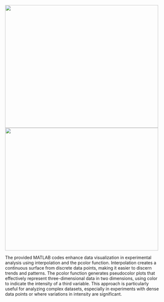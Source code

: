 <img src="https://github.com/SukjinMun/Desnplt_Pcolor/assets/78396618/f3ada7d3-ddac-4aa1-9144-04280258431c" width="500" height="400">
<img src="https://github.com/SukjinMun/Desnplt_Pcolor/assets/78396618/d768d02a-4353-470f-9914-f8f06ddf12cc" width="500" height="400">


The provided MATLAB codes enhance data visualization in experimental analysis using interpolation and the pcolor function. Interpolation creates a continuous surface from discrete data points, making it easier to discern trends and patterns. The pcolor function generates pseudocolor plots that effectively represent three-dimensional data in two dimensions, using color to indicate the intensity of a third variable. This approach is particularly useful for analyzing complex datasets, especially in experiments with dense data points or where variations in intensity are significant. 
